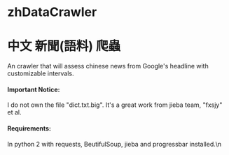 # zhDataCrawler
# 中文 新聞(語料) 爬蟲

An crawler that will assess chinese news from Google's headline with customizable intervals.
#### Important Notice:
I do not own the file "dict.txt.big". It's a great work from jieba team, "fxsjy" et al.
#### Requirements:
In python 2 with requests, BeutifulSoup, jieba and progressbar installed.\n
